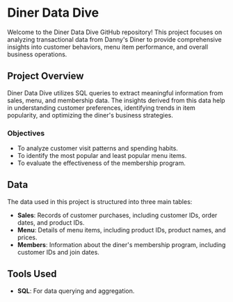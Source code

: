 # Diner Data Dive

Welcome to the Diner Data Dive GitHub repository! This project focuses on analyzing transactional data from Danny's Diner to provide comprehensive insights into customer behaviors, menu item performance, and overall business operations.

## Project Overview

Diner Data Dive utilizes SQL queries to extract meaningful information from sales, menu, and membership data. The insights derived from this data help in understanding customer preferences, identifying trends in item popularity, and optimizing the diner's business strategies.

### Objectives

- To analyze customer visit patterns and spending habits.
- To identify the most popular and least popular menu items.
- To evaluate the effectiveness of the membership program.

## Data

The data used in this project is structured into three main tables:

- **Sales**: Records of customer purchases, including customer IDs, order dates, and product IDs.
- **Menu**: Details of menu items, including product IDs, product names, and prices.
- **Members**: Information about the diner's membership program, including customer IDs and join dates.

## Tools Used

- **SQL**: For data querying and aggregation.
